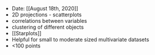 ---
---
- Date: [[August 18th, 2020]]
- 2D projections - scatterplots
- correlations between variables
- clustering of different objects
- [[Starplots]]
- Helpful for small to moderate sized multivariate datasets
- <100 points
